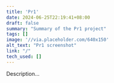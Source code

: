 ```yaml
---
title: 'Pr1'
date: 2024-06-25T22:19:41+08:00
draft: false
summary: "Summary of the Pr1 project"
tags: []
image: '//via.placeholder.com/640x150'
alt_text: "Pr1 screenshot"
link: "/"
tech_used: []
---
```


Description...
